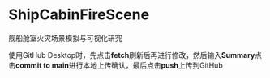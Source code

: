 # ShipCabinFireScene
舰船舱室火灾场景模拟与可视化研究



使用GitHub Desktop时，先点击**fetch**刷新后再进行修改，然后输入**Summary**点击**commit to main**进行本地上传确认，最后点击**push**上传到GitHub
